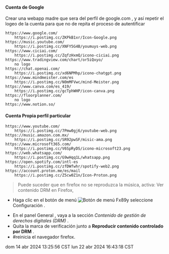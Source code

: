 #### Cuenta de Google
Crear una webapp madre que sera del perfil de google.com , y así repetir el logeo de la cuenta para que no de repita el proceso de autentificar 
```
https://www.google.com/
	https://i.postimg.cc/ZKPkB1xr/Icon-Google.png
https://music.youtube.com/
	https://i.postimg.cc/XNFY5G4B/youmuys-web.png
https://www.ciciai.com/
	https://i.postimg.cc/ZqfzHxmQ/icono-ciciai.png
https://www.tradingview.com/chart/or5iQxyo/
	no logo
https://chat.openai.com/
	https://i.postimg.cc/xd6NPMhp/icono-chatgpt.png
https://www.mindmeister.com/es
	https://i.postimg.cc/N0mMFVwc/mind-Meister.png
https://www.canva.com/es_419/
	https://i.postimg.cc/gcTphWHP/icon-canva.png
https://floorplanner.com/
	no logo
https://www.notion.so/
```

#### Cuenta Propia perfil particular
```
https://www.youtube.com/
	https://i.postimg.cc/7Pmw0gj6/youtube-web.png
https://music.amazon.com.mx/
	https://i.postimg.cc/SR92pwSF/misic-ama.png
https://www.microsoft365.com/
	https://i.postimg.cc/V6SpRyDS/icono-microsoft23.png
https://web.whatsapp.com/
	https://i.postimg.cc/G9wHqq1L/whatsapp.png
https://open.spotify.com/intl-es
	https://i.postimg.cc/zfDWfwhr/spotify-web2.png
https://account.proton.me/es/mail	
	https://i.postimg.cc/Z5cw0Z1n/Icon-Proton.png
```

> Puede suceder que en firefox no se reproduzca la música, activa:  Ver contenido DRM en Firefox, 
* Haga clic en el botón de menú ![Botón de menú Fx89](https://assets-prod.sumo.prod.webservices.mozgcp.net/media/uploads/gallery/images/2021-05-15-11-18-38-e5b736.png)y seleccione Configuración .
- En el panel General , vaya a la sección _Contenido de gestión de derechos digitales (DRM)_ .
- Quita la marca de verificación junto a **Reproducir contenido controlado por DRM** .
- #reinicia el navegador  firefox.

dom 14 abr 2024 13:25:56 CST
lun 22 abr 2024 16:43:18 CST

